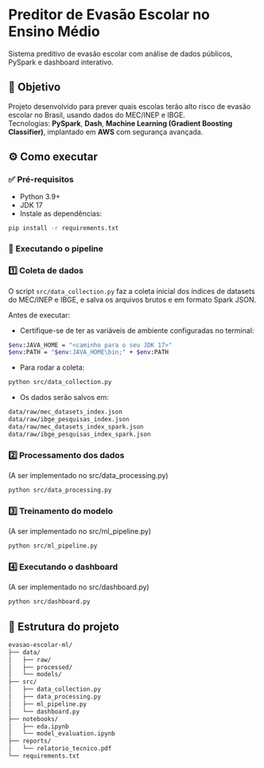 # Preditor de Evasão Escolar no Ensino Médio
Sistema preditivo de evasão escolar com análise de dados públicos, PySpark e dashboard interativo.

## 🎯 Objetivo
Projeto desenvolvido para prever quais escolas terão alto risco de evasão escolar no Brasil, usando dados do MEC/INEP e IBGE.  
Tecnologias: **PySpark**, **Dash**, **Machine Learning (Gradient Boosting Classifier)**, implantado em **AWS** com segurança avançada.

## ⚙️ Como executar

### ✅ Pré-requisitos
- Python 3.9+
- JDK 17
- Instale as dependências:

```bash
pip install -r requirements.txt
```
### 🚀 Executando o pipeline

### 1️⃣ Coleta de dados
O script `src/data_collection.py` faz a coleta inicial dos índices de datasets do MEC/INEP e IBGE, e salva os arquivos brutos e em formato Spark JSON.

Antes de executar:

- Certifique-se de ter as variáveis de ambiente configuradas no terminal:

```bash
$env:JAVA_HOME = "<caminho para o seu JDK 17>"
$env:PATH = "$env:JAVA_HOME\bin;" + $env:PATH
```
- Para rodar a coleta:
```bash
python src/data_collection.py
```
- Os dados serão salvos em:
```bash
data/raw/mec_datasets_index.json
data/raw/ibge_pesquisas_index.json
data/raw/mec_datasets_index_spark.json
data/raw/ibge_pesquisas_index_spark.json
```
### 2️⃣ Processamento dos dados
(A ser implementado no src/data_processing.py)

```bash
python src/data_processing.py
```

### 3️⃣ Treinamento do modelo
(A ser implementado no src/ml_pipeline.py)

```bash
python src/ml_pipeline.py
```

### 4️⃣ Executando o dashboard
(A ser implementado no src/dashboard.py)

```bash
python src/dashboard.py
```

## 📁 Estrutura do projeto
```bash
evasao-escolar-ml/
├── data/
│   ├── raw/
│   ├── processed/
│   └── models/
├── src/
│   ├── data_collection.py
│   ├── data_processing.py
│   ├── ml_pipeline.py
│   └── dashboard.py
├── notebooks/
│   ├── eda.ipynb
│   └── model_evaluation.ipynb
├── reports/
│   └── relatorio_tecnico.pdf
└── requirements.txt
```

